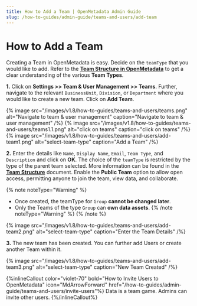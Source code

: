 ```yaml
---
title: How to Add a Team | OpenMetadata Admin Guide
slug: /how-to-guides/admin-guide/teams-and-users/add-team
---
```


# How to Add a Team

Creating a Team in OpenMetadata is easy. Decide on the `teamType` that you would like to add. Refer to the [**Team Structure in OpenMetadata**](/how-to-guides/admin-guide/teams-and-users) to get a clear understanding of the various **Team Types**.

**1.** Click on **Settings >> Team & User Management >> Teams**. Further, navigate to the relevant `BusinessUnit`, `Division`, or `Department` where you would like to create a new team. Click on **Add Team**.

{% image
src="/images/v1.8/how-to-guides/teams-and-users/teams.png"
alt="Navigate to team & user management"
caption="Navigate to team & user management"
/%}
{% image
src="/images/v1.8/how-to-guides/teams-and-users/teams1.1.png"
alt="click on teams"
caption="click on teams"
/%}
{% image
src="/images/v1.8/how-to-guides/teams-and-users/add-team1.png"
alt="select-team-type"
caption="Add a Team"
/%}

**2.** Enter the details like `Name`, `Display Name`, `Email`, `Team Type`, and `Description` and click on **OK**. The choice of the `teamType` is restricted by the type of the parent team selected. More information can be found in the [**Team Structure**](/how-to-guides/admin-guide/teams-and-users) document. Enable the **Public Team** option to allow open access, permitting anyone to join the team, view data, and collaborate.

{% note noteType="Warning" %}
- Once created, the teamType for `Group` **cannot be changed later**. 
- Only the Teams of the type `Group` can **own data assets**.
{% /note noteType="Warning" %}
{% /note %}

{% image
src="/images/v1.8/how-to-guides/teams-and-users/add-team2.png"
alt="select-team-type"
caption="Enter the Team Details"
/%}

**3.** The new team has been created. You can further add Users or create another Team within it.

{% image
src="/images/v1.8/how-to-guides/teams-and-users/add-team3.png"
alt="select-team-type"
caption="New Team Created"
/%}

{%inlineCallout
  color="violet-70"
  bold="How to Invite Users to OpenMetadata"
  icon="MdArrowForward"
  href="/how-to-guides/admin-guide/teams-and-users/invite-users"%}
  Data is a team game. Admins can invite other users.
{%/inlineCallout%}

